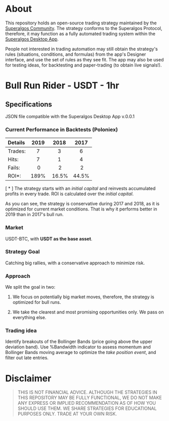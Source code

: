 # About
This repository holds an open-source trading strategy maintained by the [Superalgos Community](https://t.me/superalgoscommunity). The strategy conforms to the Superalgos Protocol, therefore, it may function as a fully automated trading system within the [Superalgos Desktop App](https://superalgos.org/tools-superalgos-desktop-app.shtml). 

People not interested in trading automation may still obtain the strategy's rules (situations, conditions, and formulas) from the app's Designer interface, and use the set of rules as they see fit. The app may also be used for testing ideas, for backtesting and paper-trading (to obtain live signals!).

# Bull Run Rider - USDT - 1hr

## Specifications

JSON file compatible with the Superalgos Desktop App v.0.0.1

### Current Performance in Backtests (Poloniex)

| Details | 2019 | 2018 | 2017 |
| :--- | :---: | :---: | :---: |
| Trades: | 7 | 3 | 6 |
| Hits: | 7 | 1 | 4 |
| Fails: | 0 | 2 | 2 |
| ROI*: | 189% | 16.5% | 44.5% |

[ * ] The strategy starts with an *initial capital* and reinvests accumulated profits in every trade. ROI is calculated over the *initial capital*.

As you can see, the strategy is conservative during 2017 and 2018, as it is optimized for current market conditions. That is why it performs better in 2019 than in 2017's bull run.

### Market

USDT-BTC, with **USDT as the base asset**.

### Strategy Goal

Catching big rallies, with a conservative approach to minimize risk.

### Approach

We split the goal in two:

1. We focus on potentially big market moves, therefore, the strategy is optimized for bull runs.

2. We take the clearest and most promising opportunities only. We pass on everything else.

### Trading idea

Identify breakouts of the Bollinger Bands (price going above the upper deviation band). Use %Bandwidth indicator to assess momentum and Bollinger Bands moving average to optimize the *take position event*, and filter out late entries.

# Disclaimer

> THIS IS NOT FINANCIAL ADVICE. ALTHOUGH THE STRATEGIES IN THIS REPOSITORY MAY BE FULLY FUNCTIONAL, WE DO NOT MAKE ANY EXPRESS OR IMPLIED RECOMMENDATION AS OF HOW YOU SHOULD USE THEM. WE SHARE STRATEGIES FOR EDUCATIONAL PURPOSES ONLY. TRADE AT YOUR OWN RISK.
